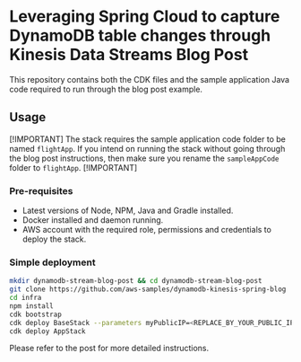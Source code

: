# Leveraging Spring Cloud to capture DynamoDB table changes through Kinesis Data Streams Blog Post

This repository contains both the CDK files and the sample application Java code required to run through the blog post example.

## Usage

[!IMPORTANT] The stack requires the sample application code folder to be named `flightApp`. If you intend on running the stack without going through the blog post instructions, then make sure you rename the `sampleAppCode` folder to `flightApp`. [!IMPORTANT]

### Pre-requisites

- Latest versions of Node, NPM, Java and Gradle installed.
- Docker installed and daemon running.
- AWS account with the required role, permissions and credentials to deploy the stack.

### Simple deployment
```bash
mkdir dynamodb-stream-blog-post && cd dynamodb-stream-blog-post
git clone https://github.com/aws-samples/dynamodb-kinesis-spring-blog
cd infra
npm install
cdk bootstrap
cdk deploy BaseStack --parameters myPublicIP=<REPLACE_BY_YOUR_PUBLIC_IP>/32
cdk deploy AppStack
```

Please refer to the post for more detailed instructions.
